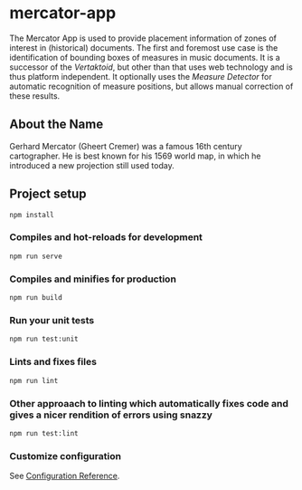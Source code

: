 # mercator-app

The Mercator App is used to provide placement information of zones of interest
in (historical) documents. The first and foremost use case is the identification
of bounding boxes of measures in music documents. It is a successor of the
*Vertaktoid*, but other than that uses web technology and is thus platform
independent. It optionally uses the *Measure Detector* for automatic recognition
of measure positions, but allows manual correction of these results.


## About the Name

Gerhard Mercator (Gheert Cremer) was a famous 16th century cartographer. He is
best known for his 1569 world map, in which he introduced a new projection still
used today.

## Project setup
```
npm install
```

### Compiles and hot-reloads for development
```
npm run serve
```

### Compiles and minifies for production
```
npm run build
```

### Run your unit tests
```
npm run test:unit
```

### Lints and fixes files
```
npm run lint
```

### Other approaach to linting which automatically fixes code and gives a nicer rendition of errors using snazzy
```
npm run test:lint
```

### Customize configuration
See [Configuration Reference](https://cli.vuejs.org/config/).
